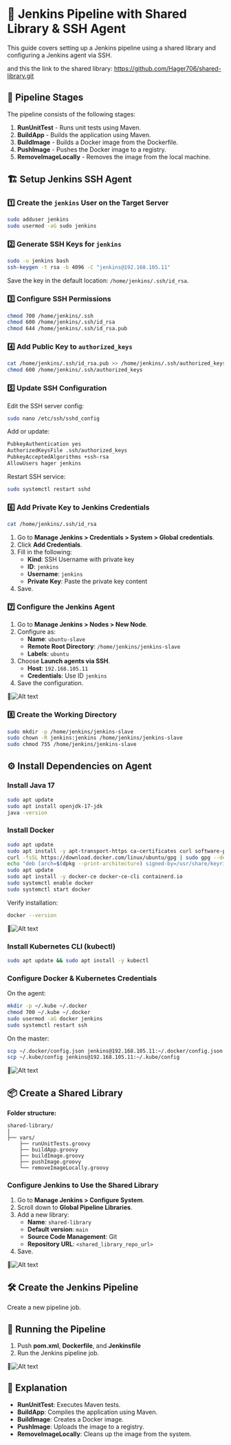 # 🚀 Jenkins Pipeline with Shared Library & SSH Agent

This guide covers setting up a Jenkins pipeline using a shared library and configuring a Jenkins agent via SSH.

and this the link to the shared library:
https://github.com/Hager706/shared-library.git

## 📌 Pipeline Stages
The pipeline consists of the following stages:

1. **RunUnitTest** - Runs unit tests using Maven.
2. **BuildApp** - Builds the application using Maven.
3. **BuildImage** - Builds a Docker image from the Dockerfile.
4. **PushImage** - Pushes the Docker image to a registry.
5. **RemoveImageLocally** - Removes the image from the local machine.

## 🏗️ Setup Jenkins SSH Agent

### 1️⃣ Create the `jenkins` User on the Target Server
```bash
sudo adduser jenkins
sudo usermod -aG sudo jenkins  
```

### 2️⃣ Generate SSH Keys for `jenkins`
```bash
sudo -u jenkins bash
ssh-keygen -t rsa -b 4096 -C "jenkins@192.168.105.11"
```
Save the key in the default location: `/home/jenkins/.ssh/id_rsa`.

### 3️⃣ Configure SSH Permissions
```bash
chmod 700 /home/jenkins/.ssh
chmod 600 /home/jenkins/.ssh/id_rsa
chmod 644 /home/jenkins/.ssh/id_rsa.pub
```

### 4️⃣ Add Public Key to `authorized_keys`
```bash
cat /home/jenkins/.ssh/id_rsa.pub >> /home/jenkins/.ssh/authorized_keys
chmod 600 /home/jenkins/.ssh/authorized_keys
```

### 5️⃣ Update SSH Configuration
Edit the SSH server config:
```bash
sudo nano /etc/ssh/sshd_config
```
Add or update:
```bash
PubkeyAuthentication yes
AuthorizedKeysFile .ssh/authorized_keys
PubkeyAcceptedAlgorithms +ssh-rsa
AllowUsers hager jenkins
```
Restart SSH service:
```bash
sudo systemctl restart sshd
```

### 6️⃣ Add Private Key to Jenkins Credentials
```bash
cat /home/jenkins/.ssh/id_rsa
```
1. Go to **Manage Jenkins > Credentials > System > Global credentials**.
2. Click **Add Credentials**.
3. Fill in the following:
   - **Kind**: SSH Username with private key
   - **ID**: `jenkins`
   - **Username**: `jenkins`
   - **Private Key**: Paste the private key content
4. Save.

### 7️⃣ Configure the Jenkins Agent
1. Go to **Manage Jenkins > Nodes > New Node**.
2. Configure as:
   - **Name**: `ubuntu-slave`
   - **Remote Root Directory**: `/home/jenkins/jenkins-slave`
   - **Labels**: `ubuntu`
3. Choose **Launch agents via SSH**.
   - **Host**: `192.168.105.11`
   - **Credentials**: Use ID `jenkins`
4. Save the configuration.

 📸![Alt text](assets/pic3.png)

### 8️⃣ Create the Working Directory
```bash
sudo mkdir -p /home/jenkins/jenkins-slave
sudo chown -R jenkins:jenkins /home/jenkins/jenkins-slave
sudo chmod 755 /home/jenkins/jenkins-slave
```

## ⚙️ Install Dependencies on Agent
### Install Java 17
```bash
sudo apt update
sudo apt install openjdk-17-jdk
java -version
```

### Install Docker
```bash
sudo apt update
sudo apt install -y apt-transport-https ca-certificates curl software-properties-common
curl -fsSL https://download.docker.com/linux/ubuntu/gpg | sudo gpg --dearmor -o /usr/share/keyrings/docker-archive-keyring.gpg
echo "deb [arch=$(dpkg --print-architecture) signed-by=/usr/share/keyrings/docker-archive-keyring.gpg] https://download.docker.com/linux/ubuntu $(lsb_release -cs) stable" | sudo tee /etc/apt/sources.list.d/docker.list > /dev/null
sudo apt update
sudo apt install -y docker-ce docker-ce-cli containerd.io
sudo systemctl enable docker
sudo systemctl start docker
```
Verify installation:
```bash
docker --version
```

 📸![Alt text](assets/pic5.png)

### Install Kubernetes CLI (kubectl)
```bash
sudo apt update && sudo apt install -y kubectl
```

### Configure Docker & Kubernetes Credentials
On the agent:
```bash
mkdir -p ~/.kube ~/.docker
chmod 700 ~/.kube ~/.docker
sudo usermod -aG docker jenkins
sudo systemctl restart ssh
```
On the master:
```bash
scp ~/.docker/config.json jenkins@192.168.105.11:~/.docker/config.json
scp ~/.kube/config jenkins@192.168.105.11:~/.kube/config
```
 📸![Alt text](assets/pic4.png)

## 📦 Create a Shared Library
**Folder structure:**
```
shared-library/
│
├── vars/
    ├── runUnitTests.groovy
    ├── buildApp.groovy
    ├── buildImage.groovy
    ├── pushImage.groovy
    └── removeImageLocally.groovy
```

### Configure Jenkins to Use the Shared Library
1. Go to **Manage Jenkins > Configure System**.
2. Scroll down to **Global Pipeline Libraries**.
3. Add a new library:
   - **Name**: `shared-library`
   - **Default version**: `main`
   - **Source Code Management**: Git
   - **Repository URL**: `<shared_library_repo_url>`
4. Save.

 📸![Alt text](assets/pic1.png)

## 🛠️ Create the Jenkins Pipeline
Create a new pipeline job.

## 🚀 Running the Pipeline
1. Push  **pom.xml**, **Dockerfile**, and **Jenkinsfile** 
2. Run the Jenkins pipeline job.

 📸![Alt text](assets/pic2.png)

## 🎯 Explanation
- **RunUnitTest**: Executes Maven tests.
- **BuildApp**: Compiles the application using Maven.
- **BuildImage**: Creates a Docker image.
- **PushImage**: Uploads the image to a registry.
- **RemoveImageLocally**: Cleans up the image from the system.

